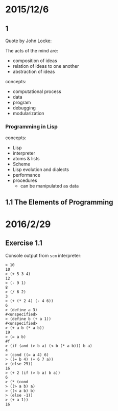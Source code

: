 # 2015/12/6

## 1

Quote by John Locke:

The acts of the mind are:
* composition of ideas
* relation of ideas to one another
* abstraction of ideas

concepts:

* computational process
* data
* program
* debugging
* modularization

### Programming in Lisp

concepts:

* Lisp
* interpreter
* atoms & lists
* Scheme
* Lisp evolution and dialects
* performance
* procedures
  * can be manipulated as data

## 1.1 The Elements of Programming

# 2016/2/29

## Exercise 1.1

Console output from `scm` interpreter:

```
> 10
10
> (+ 5 3 4)
12
> (- 9 1)
8
> (/ 6 2)
3
> (+ (* 2 4) (- 4 6))
6
> (define a 3)
#<unspecified>
> (define b (+ a 1))
#<unspecified>
> (+ a b (* a b))
19
> (= a b)
#f
> (if (and (> b a) (< b (* a b))) b a)
4
> (cond ((= a 4) 6)
> ((= b 4) (+ 6 7 a))
> (else 25))
16
> (+ 2 (if (> b a) b a))
6
> (* (cond
> ((> a b) a)
> ((< a b) b)
> (else -1))
> (+ a 1))
16
```
